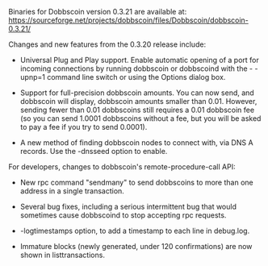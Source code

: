 Binaries for Dobbscoin version 0.3.21 are available at:
  https://sourceforge.net/projects/dobbscoin/files/Dobbscoin/dobbscoin-0.3.21/

Changes and new features from the 0.3.20 release include:

* Universal Plug and Play support.  Enable automatic opening of a port for incoming connections by running dobbscoin or dobbscoind with the - -upnp=1 command line switch or using the Options dialog box.

* Support for full-precision dobbscoin amounts.  You can now send, and dobbscoin will display, dobbscoin amounts smaller than 0.01.  However, sending fewer than 0.01 dobbscoins still requires a 0.01 dobbscoin fee (so you can send 1.0001 dobbscoins without a fee, but you will be asked to pay a fee if you try to send 0.0001).

* A new method of finding dobbscoin nodes to connect with, via DNS A records. Use the -dnsseed option to enable.

For developers, changes to dobbscoin's remote-procedure-call API:

* New rpc command "sendmany" to send dobbscoins to more than one address in a single transaction.

* Several bug fixes, including a serious intermittent bug that would sometimes cause dobbscoind to stop accepting rpc requests. 

* -logtimestamps option, to add a timestamp to each line in debug.log.

* Immature blocks (newly generated, under 120 confirmations) are now shown in listtransactions.
